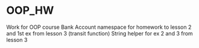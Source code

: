 # OOP_HW
Work for OOP course
Bank Account namespace for homework to lesson 2 and 1st ex from lesson 3 (transit function)
String helper for ex 2 and 3 from lesson 3
